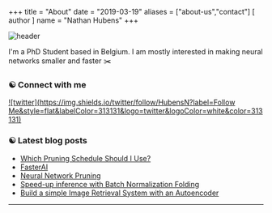 +++
title = "About"
date = "2019-03-19"
aliases = ["about-us","contact"]
[ author ]
  name = "Nathan Hubens"
+++

![header](https://capsule-render.vercel.app/api?type=waving&color=313131&height=180&section=header&text=Hi%20There!%20I'm%20Nathan%20☾%20&fontSize=30&fontColor=FFFFFF&animation=FadeIn&fontAlignY=38&&descAlignY=80&descAlign=62)

I'm a PhD Student based in Belgium. I am mostly interested in making neural networks smaller and faster ✂️


### ☯︎ Connect with me

 [![twitter](https://img.shields.io/twitter/follow/HubensN?label=Follow Me&style=flat&labelColor=313131&logo=twitter&logoColor=white&color=313131)](https://twitter.com/HubensN)  


### ☯︎ Latest blog posts
- [Which Pruning Schedule Should I Use?](https://nathanhubens.github.io/posts/deep%20learning/2021/06/15/OneCycle.html)
- [FasterAI](https://nathanhubens.github.io/posts/deep%20learning/2020/08/17/FasterAI.html)
- [Neural Network Pruning](https://nathanhubens.github.io/posts/deep%20learning/2020/05/22/pruning.html)
- [Speed-up inference with Batch Normalization Folding](https://nathanhubens.github.io/posts/deep%20learning/2020/04/20/BN.html)
- [Build a simple Image Retrieval System with an Autoencoder](https://nathanhubens.github.io/posts/deep%20learning/2018/08/24/image-retrieval.html)

---



